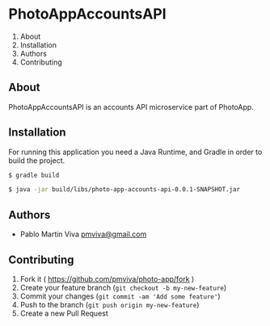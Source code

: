 # PhotoAppAccountsAPI

1. About
2. Installation
3. Authors
4. Contributing

## About

PhotoAppAccountsAPI is an accounts API microservice part of PhotoApp. 

## Installation

For running this application you need a Java Runtime, and Gradle in order to build the project.

```bash
$ gradle build
```

```bash
$ java -jar build/libs/photo-app-accounts-api-0.0.1-SNAPSHOT.jar 
```

## Authors

* Pablo Martin Viva [pmviva@gmail.com](mailto:pmviva@gmail.com)

## Contributing

1. Fork it ( https://github.com/pmviva/photo-app/fork )
2. Create your feature branch (`git checkout -b my-new-feature`)
3. Commit your changes (`git commit -am 'Add some feature'`)
4. Push to the branch (`git push origin my-new-feature`)
5. Create a new Pull Request
